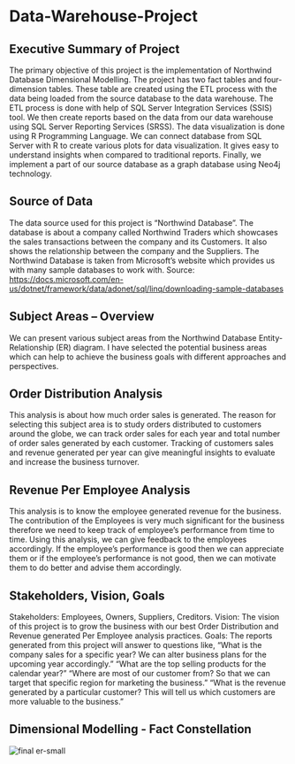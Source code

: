 # Data-Warehouse-Project

## Executive Summary of Project

The primary objective of this project is the implementation of Northwind Database Dimensional Modelling. The project has two fact tables and four-dimension tables. These table are created using the ETL process with the data being loaded from the source database to the data warehouse. The ETL process is done with help of SQL Server Integration Services (SSIS) tool.  We then create reports based on the data from our data warehouse using SQL Server Reporting Services (SRSS). The data visualization is done using R Programming Language. We can connect database from SQL Server with R to create various plots for data visualization. It gives easy to understand insights when compared to traditional reports. Finally, we implement a part of our source database as a graph database using Neo4j technology. 
 
## Source of Data

The data source used for this project is “Northwind Database”. The database is about a company called Northwind Traders which showcases the sales transactions between the company and its Customers. It also shows the relationship between the company and the Suppliers.
The Northwind Database is taken from Microsoft’s website which provides us with many sample databases to work with.
Source: https://docs.microsoft.com/en-us/dotnet/framework/data/adonet/sql/linq/downloading-sample-databases

## Subject Areas – Overview

We can present various subject areas from the Northwind Database Entity-Relationship (ER) diagram.  I have selected the potential business areas which can help to achieve the business goals with different approaches and perspectives.

## Order Distribution Analysis 

This analysis is about how much order sales is generated. The reason for selecting this subject area is to study orders distributed to customers around the globe, we can track order sales for each year and total number of order sales generated by each customer.
Tracking of customers sales and revenue generated per year can give meaningful insights to evaluate and increase the business turnover.
 

## Revenue Per Employee Analysis

This analysis is to know the employee generated revenue for the business. The contribution of the Employees is very much significant for the business therefore we need to keep track of employee’s performance from time to time. 
Using this analysis, we can give feedback to the employees accordingly. If the employee’s performance is good then we can appreciate them or if the employee’s performance is not good, then we can motivate them to do better and advise them accordingly.

## Stakeholders, Vision, Goals

Stakeholders: Employees, Owners, Suppliers, Creditors.
Vision: The vision of this project is to grow the business with our best Order  Distribution and Revenue generated Per Employee analysis practices.
Goals: The reports generated from this project will answer to questions like,
“What is the company sales for a specific year? We can alter business plans for the upcoming year accordingly.”
“What are the top selling products for the calendar year?”
“Where are most of our customer from? So that we can target that specific region for marketing the business.”
“What is the revenue generated by a particular customer? This will tell us which customers are more valuable to the business.”


## Dimensional Modelling - Fact Constellation

![final er-small](https://user-images.githubusercontent.com/20474402/52524962-c26cb280-2c9a-11e9-82b7-99882ed72eb2.png)

